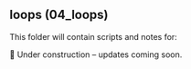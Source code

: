 ## loops (04_loops)

This folder will contain scripts and notes for:

🚧 Under construction – updates coming soon.

